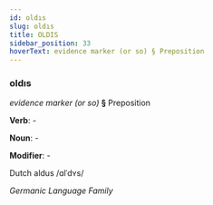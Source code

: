 ```yaml
---
id: oldıs
slug: oldıs
title: OLDIS
sidebar_position: 33
hoverText: evidence marker (or so) § Preposition
---
```


### oldıs

*evidence marker (or so)* **§** Preposition

**Verb**: -

**Noun**: -

**Modifier**: -

Dutch aldus /ɑlˈdʏs/

*Germanic Language Family*